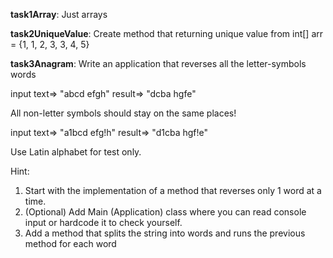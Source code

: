 **task1Array**:
Just arrays

**task2UniqueValue**:
Create method that returning unique value from int[] arr = {1, 1, 2, 3, 3, 4, 5} 


**task3Anagram**:
Write an application that reverses all the letter-symbols words

input text=> "abcd efgh"
result=> "dcba hgfe"

All non-letter symbols should stay on the same places!

input text=> "a1bcd efg!h"
result=> "d1cba hgf!e"

Use Latin alphabet for test only.

Hint:
1. Start with the implementation of a method that reverses only 1 word at a time.
2. (Optional) Add Main (Application) class where you can read console input or hardcode it to check yourself.
3. Add a method that splits the string into words and runs the previous method for each word
